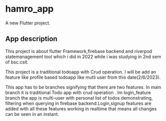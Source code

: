 # hamro_app

A new Flutter project.

## App description

This project is about flutter Framework,firebase backend and riverpod statemanagement tool which i
did in 2022 while i was studying in 2nd sem of bsc.csit.

This project is a traditional todoapp with Crud operation.
I will be add an feature like profile based todoapp like mutli user from this date(2/6/2023).

This app has to be branches signifying that there are two features.
In main branch it is traditional Todo app with crud operation .
Im login_feature branch the app is multi-user with personal list of todos demonstrating,
filtering when querying in firebase backend.Login,signup features are added with all these
features working in realtime that means all changes can be seen in an instant.

